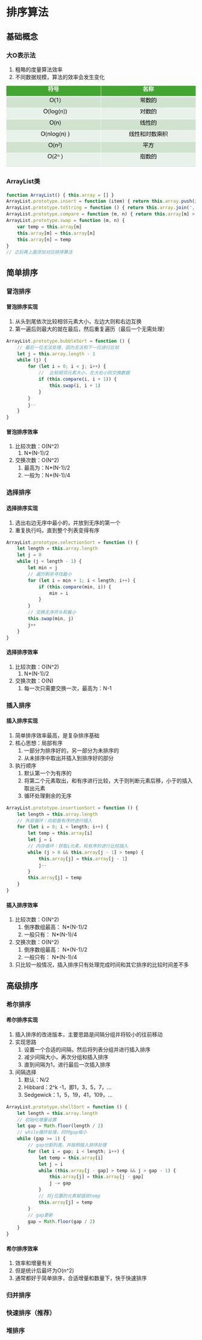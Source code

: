 # 排序算法

## 基础概念

### 大O表示法

1. 粗略的度量算法效率
2. 不同数据规模，算法的效率会发生变化

![大O表示形式](./assets/大O表示形式.jpg)

### ArrayList类

```js
function ArrayList() { this.array = [] }
ArrayList.prototype.insert = function (item) { return this.array.push(item) }
ArrayList.prototype.toString = function () { return this.array.join(',') }
ArrayList.prototype.compare = function (m, n) { return this.array[m] > this.array[n] }
ArrayList.prototype.swap = function (m, n) {
    var temp = this.array[m]
    this.array[m] = this.array[n]
    this.array[n] = temp
}
// 之后再上面添加对应排序算法
```

## 简单排序

### 冒泡排序

#### 冒泡排序实现

1. 从头到尾依次比较相邻元素大小，左边大则和右边互换
2. 第一遍后则最大的就在最后，然后重复遍历（最后一个无需处理）

```js
ArrayList.prototype.bubbleSort = function () {
    // 最后一位无法处理，因为无法和下一位进行比较
    let j = this.array.length - 1
    while (j) {
        for (let i = 0; i < j; i++) {
            //  比较相邻元素大小，左大右小则交换数据
            if (this.compare(i, i + 1)) {
                this.swap(i, i + 1)
            }
        }
        j--
    }
}
```

#### 冒泡排序效率

1. 比较次数：O(N^2)
    1. N*(N-1)/2
2. 交换次数：O(N^2)
    1. 最高为：N*(N-1)/2
    1. 一般为：N*(N-1)/4

### 选择排序

#### 选择排序实现

1. 选出右边无序中最小的，并放到无序的第一个
2. 重复执行吗，直到整个列表变得有序

```js
ArrayList.prototype.selectionSort = function () {
    let length = this.array.length
    let j = 0
    while (j < length - 1) {
        let min = j
        // 遍历剩余寻找最小
        for (let i = min + 1; i < length; i++) {
            if (this.compare(min, i)) {
                min = i
            }
        }
        // 交换无序开头和最小
        this.swap(min, j)
        j++
    }
}
```

#### 选择排序效率

1. 比较次数：O(N^2)
    1. N*(N-1)/2
2. 交换次数：O(N)
    1. 每一次只需要交换一次，最高为：N-1

### 插入排序

#### 插入排序实现

1. 简单排序效率最高，是复杂排序基础
2. 核心思想：局部有序
    1. 一部分为排序好的，另一部分为未排序的
    2. 从未排序中取出并插入到排序好的部分
3. 执行顺序
    1. 默认第一个为有序的
    2. 将第二个元素取出，和有序进行比较，大于则判断元素后移，小于的插入取出元素
    3. 循环处理剩余的无序

```js
ArrayList.prototype.insertionSort = function () {
    let length = this.array.length
    // 外层循环：向前面有序的进行插入
    for (let i = 0; i < length; i++) {
        let temp = this.array[i]
        let j = i
        // 内存循环：获取i元素，和有序的进行比较插入
        while (j > 0 && this.array[j - 1] > temp) {
            this.array[j] = this.array[j - 1]
            j--
        }
        this.array[j] = temp
    }
}
```

#### 插入排序效率

1. 比较次数：O(N^2)
    1. 倒序数组最高： N*(N-1)/2
    2. 一般只有： N*(N-1)/4
2. 交换次数：O(N^2)
    1. 倒序数组最高： N*(N-1)/2
    2. 一般只有： N*(N-1)/4
3. 只比较一般情况，插入排序只有处理完成时间和其它排序的比较时间差不多

## 高级排序

### 希尔排序

#### 希尔排序实现

1. 插入排序的改进版本，主要思路是间隔分组并将较小的往前移动
2. 实现思路
    1. 设置一个合适的间隔，然后将列表分组并进行插入排序
    2. 减少间隔大小，再次分组和插入排序
    3. 直到间隔为1，进行最后一次插入排序
3. 间隔选择
    1. 默认：N/2
    2. Hibbard：2^k -1，即1，3，5，7，...
    3. Sedgewick：1，5，19，41，109，...

```js
ArrayList.prototype.shellSort = function () {
    let length = this.array.length
    // 初始化增量设置
    let gap = Math.floor(length / 2)
    // while循环处理，同时gap缩小
    while (gap >= 1) {
        // gap分割列表，并按照插入排序处理
        for (let i = gap; i < length; i++) {
            let temp = this.array[i]
            let j = i
            while (this.array[j - gap] > temp && j > gap - 1) {
                this.array[j] = this.array[j - gap]
                j -= gap
            }
            // 将j位置的元素赋值给temp
            this.array[j] = temp
        }
        // gap更新
        gap = Math.floor(gap / 2)
    }
}
```

#### 希尔排序效率

1. 效率和增量有关
2. 但是统计后最坏为O(n^2)
3. 通常都好于简单排序，合适增量和数量下，快于快速排序

### 归并排序

### 快速排序（推荐）

### 堆排序
